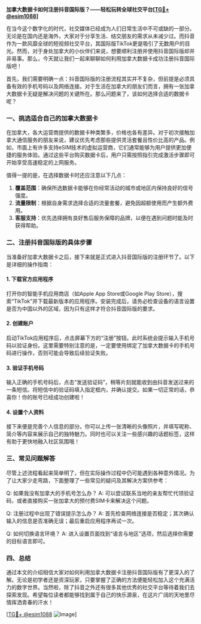 **加拿大数据卡如何注册抖音国际版？——轻松玩转全球社交平台[[TG💪+ @esim1088](https://t.me/s/esim1088)]**

在当今这个数字化的时代，社交媒体已经成为人们日常生活中不可或缺的一部分。无论是在国内还是海外，大家对于分享生活、结交朋友的需求从未减少过。而抖音作为一款风靡全球的短视频社交平台，其国际版TikTok更是吸引了无数用户的目光。然而，对于身处加拿大的小伙伴们来说，想要顺利注册并使用抖音国际版却并非易事。那么，今天就让我们一起来聊聊如何利用加拿大数据卡成功注册抖音国际版吧！

首先，我们需要明确一点：抖音国际版的注册流程其实并不复杂，但前提是必须具备有效的手机号码以及网络连接。对于生活在加拿大的朋友们而言，拥有一张加拿大数据卡无疑是解决问题的关键所在。那么问题来了，该如何选择合适的数据卡呢？

### 一、挑选适合自己的加拿大数据卡

在加拿大，各大运营商提供的数据卡种类繁多，价格也各有差异。对于初次接触加拿大通信服务的朋友来说，建议优先考虑那些提供灵活套餐且性价比高的产品。例如，市面上有许多支持eSIM技术的虚拟运营商，它们通常能够为用户提供更加便捷的服务体验。通过这些平台购买数据卡后，用户只需按照指引完成激活步骤即可开始享受高速稳定的上网服务。

值得一提的是，在选择数据卡时还应注意以下几点：

1. **覆盖范围**：确保所选数据卡能够在你经常活动的城市或地区内保持良好的信号强度。
2. **流量限制**：根据自身需求选择合适的流量套餐，避免因超额使用而产生额外费用。
3. **客服支持**：优先选择拥有良好售后服务保障的品牌，以便在遇到问题时能及时获得帮助。

### 二、注册抖音国际版的具体步骤

当准备好加拿大数据卡之后，接下来就是正式进入抖音国际版的注册环节了。以下是详细的操作指南：

#### 1. 下载官方应用程序

打开你的智能手机应用商店（如Apple App Store或Google Play Store），搜索“TikTok”并下载最新版本的应用程序。安装完成后，请务必检查设备的语言设置是否为中国以外的区域，因为只有这样才符合抖音国际版的要求。

#### 2. 创建账户

启动TikTok应用程序后，点击屏幕下方的“注册”按钮。此时系统会提示输入手机号码以验证身份。这里需要特别注意的是，一定要使用绑定了加拿大数据卡的手机号码进行操作，否则可能会导致后续验证失败。

#### 3. 验证手机号码

输入正确的手机号码后，点击“发送验证码”，稍等片刻就能收到由抖音发送过来的一条短信。将短信中的验证码填入指定框内，并确认提交。如果一切正常的话，恭喜你！你的账号已经成功创建啦！

#### 4. 设置个人资料

接下来便是完善个人信息的部分。你可以上传一张清晰的头像照片，并填写昵称、简介等内容来展示自己的独特魅力。同时也可以关注一些感兴趣的话题标签，这样有助于更快地融入社区氛围哦！

### 三、常见问题解答

尽管上述流程看起来简单明了，但在实际操作过程中仍可能遇到各种意外情况。为了让大家少走弯路，下面整理了一些常见的疑问及其解决方案供参考：

Q: 如果我没有加拿大的手机号怎么办？
A: 可以尝试联系当地的亲友帮忙代领验证码，或者直接购买一张加拿大的预付费SIM卡来解决这个问题。

Q: 注册过程中出现了错误提示怎么办？
A: 首先检查网络连接是否稳定；其次确认输入的信息是否准确无误；最后重启应用程序再试一次。

Q: 如何切换语言环境？
A: 进入设置页面找到“语言与地区”选项，然后选择你需要的目标语言即可。

### 四、总结

通过本文的介绍相信大家对如何利用加拿大数据卡注册抖音国际版有了更深入的了解。无论是初学者还是资深玩家，只要掌握了正确的方法便能轻松加入这个充满活力的数字世界。当然啦，除了抖音之外还有很多其他优秀的社交平台等待着我们去探索发现。希望每位读者都能够找到属于自己的快乐源泉，在这片广阔的天地里尽情挥洒青春的汗水！

[[TG💪+ @esim1088](https://t.me/s/esim1088) ![Image](https://i.postimg.cc/4NQfJmqS/Snipaste-2025-05-13-00-14-12.png)]